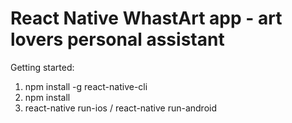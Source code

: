 # React Native WhastArt app - art lovers personal assistant


Getting started:

1. npm install -g react-native-cli
2. npm install
3. react-native run-ios / react-native run-android

